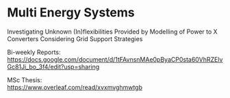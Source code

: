 # Multi Energy Systems
Investigating Unknown (In)flexibilities Provided by Modelling of Power to X Converters Considering Grid Support Strategies

Bi-weekly Reports:<br/>
https://docs.google.com/document/d/1tFAvnsnMAe0pByaCP0sta60VhRZElvGc81Ji_bo_3f4/edit?usp=sharing

MSc Thesis:<br/>
https://www.overleaf.com/read/xvxmvghmwtgb
